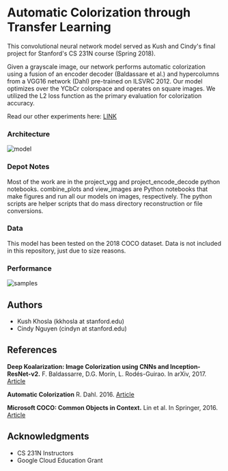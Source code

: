 # Automatic Colorization through Transfer Learning

This convolutional neural network model served as Kush and Cindy's final project for Stanford's CS 231N course (Spring 2018).

Given a grayscale image, our network performs automatic colorization using a fusion of an encoder decoder (Baldassare et al.) and hypercolumns from a VGG16 network (Dahl) pre-trained on ILSVRC 2012. Our model optimizes over the YCbCr colorspace and operates on square images. We utilized the L2 loss function as the primary evaluation for colorization accuracy.

Read our other experiments here: [LINK](https://github.com/kkhosla96/cs231n-project/files/2122564/final_paper.pdf)

### Architecture
![model](https://user-images.githubusercontent.com/21781041/41702148-e2f72c20-74e3-11e8-946d-ddb4d2d4826a.png)

### Depot Notes
Most of the work are in the project_vgg and project_encode_decode python notebooks. combine_plots and view_images are Python notebooks that make figures and run all our models on images, respectively. The python scripts are helper scripts that do mass directory reconstruction or file conversions.

### Data
This model has been tested on the 2018 COCO dataset. Data is not included in this repository, just due to size reasons.

### Performance
![samples](https://user-images.githubusercontent.com/21781041/41703922-c3806b4e-74e9-11e8-9ea4-c85a7926eb6d.png)

## Authors
- Kush Khosla (kkhosla at stanford.edu)
- Cindy Nguyen (cindyn at stanford.edu)

## References
**Deep Koalarization: Image Colorization using CNNs and Inception-ResNet-v2.** F. Baldassarre, D.G. Morín, L. Rodés-Guirao. In arXiv, 2017. [Article](https://arxiv.org/abs/1712.03400)

**Automatic Colorization** R. Dahl. 2016. [Article](http://tinyclouds.org/colorize/)

**Microsoft COCO: Common Objects in Context.** Lin et al. In Springer, 2016. [Article](https://arxiv.org/abs/1405.0312)


## Acknowledgments
- CS 231N Instructors
- Google Cloud Education Grant
